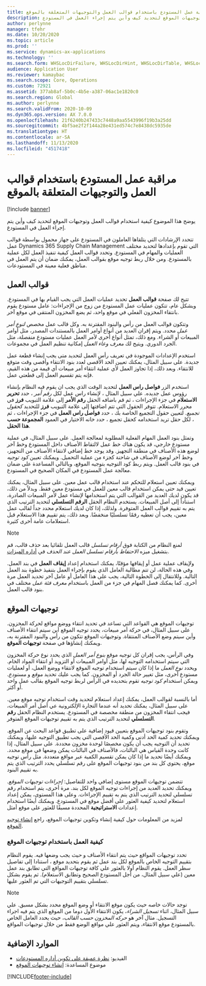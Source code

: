 ```yaml
---
title: مراقبة عمل المستودع باستخدام قوالب العمل والتوجيهات المتعلقة بالموقع
description: يوضح هذا الموضوع كيفية استخدام قوالب العمل وتوجيهات الموقع لتحديد كيف وأين يتم إجراء العمل في المستودع.
author: perlynne
manager: tfehr
ms.date: 10/20/2020
ms.topic: article
ms.prod: ''
ms.service: dynamics-ax-applications
ms.technology: ''
ms.search.form: WHSLocDirFailure, WHSLocDirHint, WHSLocDirTable, WHSLocDirTableUOM, WHSRFMenuItem, WHSWork, WHSWorkClass, WHSWorkPool, WHSWorkTemplateTable
audience: Application User
ms.reviewer: kamaybac
ms.search.scope: Core, Operations
ms.custom: 72921
ms.assetid: 377ab8af-5b0c-4b5e-a387-06ac1e1820c0
ms.search.region: Global
ms.author: perlynne
ms.search.validFrom: 2020-10-09
ms.dyn365.ops.version: AX 7.0.0
ms.openlocfilehash: 21f6240b247433c7448a9aa5543996f19b3a25dd
ms.sourcegitcommit: 4bf5ae2f2f144a28e431ed574c7e8438dc5935de
ms.translationtype: HT
ms.contentlocale: ar-SA
ms.lasthandoff: 11/13/2020
ms.locfileid: "4517418"
---
```

# <a name="control-warehouse-work-by-using-work-templates-and-location-directives"></a>مراقبة عمل المستودع باستخدام قوالب العمل والتوجيهات المتعلقة بالموقع

[!include [banner](../includes/banner.md)]

يوضح هذا الموضوع كيفية استخدام قوالب العمل وتوجيهات الموقع لتحديد كيف وأين يتم إجراء العمل في المستودع.

تتحدد الإرشادات التي يتلقاها العاملون في المستودع على جهاز محمول بواسطة قوالب عمل Dynamics 365 Supply Chain Management التي تقوم بإعدادها لتحديد مختلف العمليات والمهام في المستودع. وتحدد قوالب العمل كيفية تنفيذ العمل لكل عملية بالمستودع. ومن خلال ربط توجيه موقع بقوالب العمل، يمكنك ضمان أن يتم العمل في مناطق فعلية معينة في المستودعات.

## <a name="work-templates"></a>قوالب العمل

تتيح لك صفحة **قوالب العمل** تحديد عمليات العمل التي يجب القيام بها في المستودع. وبشكل عام، تتكون عمليات عمل المستودع من زوج من الإجراءات: عامل مستودع يقوم بانتقاء المخزون الفعلي في موقع واحد، ثم يضع المخزون المنتقى في موقع آخر. 

وتتكون قوالب العمل من رأس والبنود المقترنة به. وكل قالب عمل مخصص *لنوع أمر عمل* محدد. ويتم إقران العديد من أنواع أوامر العمل بالمستندات المصدر، مثل أوامر المبيعات أو الشراء. ومع ذلك، تمثل أنواع أخرى لأمر العمل عمليات مستودع منفصلة، مثل الجرد الدوري. ويتيح لك *معرف وعاء العمل* إمكانية تنظيم العمل في مجموعات. 

استخدم الإعدادات الموجودة في تعريف رأس العمل لتحديد متى يجب إنشاء قطعة عمل جديدة. على سبيل المثال، يمكنك تعيين الحد الأقصى لعدد بنود الانتقاء وأقصى وقت متوقع للانتقاء. وبعد ذلك، إذا تجاوز العمل لأي عملية انتقاء أمر مبيعات أي قيمة من هذه القيم، فإنه يتم تقسيم العمل إلى قطعتي عمل.

استخدم الزر **فواصل راس العمل** لتحديد الوقت الذي يجب ان يقوم فيه النظام بإنشاء رؤوس عمل جديده. علي سبيل المثال ، لإنشاء راس عمل لكل _رقم أمر_ ، حدد **تحرير الاستعلام** في جزء الإجراءات ، ثم قم باضافه الحقل **رقم الأمر** إلى علامة التبويب **فرز** في محرر الاستعلام. تتوفر الحقول التي تتم اضافتها إلى علامة التبويب **فرز** للتحديد *كحقول تجميع*. لتعيين حقول التجميع الخاصة بك ، حدد **فواصل راس العمل** في جزء الإجراءات ، ثم ، لكل حقل تريد استخدامه كحقل تجميع ، حدد خانه الاختيار في العمود **المجموعة حسب هذا الحقل**.

وتمثل بنود العمل المهام الفعلية المطلوبة لمعالجة العمل. على سبيل المثال، في عملية مستودع خارجي، قد يكون هناك خط عمل لالتقاط الأصناف داخل المستودع وخط آخر لوضع هذه الأصناف في منطقة التجهيز. وقد يوجد خط إضافي لانتقاء الأصناف من التجهيز، وخط آخر لوضع الأصناف في شاحنة كجزء من عملية التحميل. ويمكنك تعيين *كود توجيه* في بنود قالب العمل. ويتم ربط كود التوجيه بتوجيه الموقع، وبالتالي المساعدة على ضمان معالجة عمل المستودع في المكان الصحيح في المستودع.

ويمكنك تعيين استعلام للتحكم عند استخدام قالب عمل معين. على سبيل المثال، يمكنك تعيين قيد حتى يمكن استخدام قالب معين للعمل في مستودع معين فقط. وبدلاً من ذلك، قد يكون لديك العديد من القوالب التي يتم استخدامها لإنشاء عمل لأمر المبيعات الصادرة، استناداً إلى أصل المبيعات. يستخدم النظام الحقل **الرقم التسلسلي‬** لتحديد الترتيب الذي يتم به تقييم قوالب العمل المتوفرة. ولذلك، إذا كان لديك استعلام محدد جداً لقالب عمل معين، يجب أن تعطيه رقمًا تسلسليًا منخفضًا.‬ وبعد ذلك، يتم تقييم هذا الاستعلام قبل استعلامات عامة أخرى كثيرة.

> [!NOTE]
> لمنع النظام من الكتابة فوق *أرقام تسلسل* قالب العمل تلقائيا بعد حذف قالب، قم بتشغيل ميزه *الاحتفاظ بأرقام تسلسل العمل عند الحذف* في [ أداره الميزات](../../fin-ops-core/fin-ops/get-started/feature-management/feature-management-overview.md).

ولإيقاف عملية عمل أو إيقافها مؤقتًا، يمكنك استخدام إعداد **إيقاف العمل** في بند العمل. وفي هذه الحالة، لن تتم مطالبة العامل الذي يقوم بإجراء العمل بتنفيذ خطوة بند العمل التالية. وللانتقال إلى الخطوة التالية، يجب على هذا العامل أو عامل آخر تحديد العمل مرة أخرى. كما يمكنك فصل المهام في جزء من العمل باستخدام *معرف فئة عمل* مختلف في بنود قالب العمل.

## <a name="location-directives"></a>توجيهات الموقع

توجيهات الموقع هي القواعد التي تساعد في تحديد انتقاء ووضع مواقع لحركة المخزون. على سبيل المثال، في حركة أمر مبيعات، يحدد توجيه الموقع أين سيتم انتقاء الأصناف وأين سيتم وضع الأصناف المنتقاة. وتوجيهات الموقع تتكون من رأس والبنود المقترنة به، ويمكنك إنشاؤها في صفحة **توجيهات الموقع**.

وفي الرأس، يجب إقران كل توجيه موقع *بنوع أمر العمل* الذي يحدد نوع حركة المخزون التي سيتم استخدامه التوجيه لها، مثل أوامر المبيعات أو التزويد أو انتقاء المواد الخام. ويحدد *نوع العمل* ما إذا كان سيتم استخدام توجيه الموقع لانتقاء ووضع العمل، أو لعمليات مستودع أخرى، مثل تغيير حالة الجرد أو المخزون. كما يجب عليك تحديد *موقع* و *مستودع*. ويمكن استخدام *كود توجيه* تقوم بتحديده في الرأس لربط توجيه الموقع بقالب عمل واحد أو أكثر. 

أما بالنسبة لقوالب العمل، يمكنك إعداد استعلام لتحديد وقت استخدام توجيه موقع معين. على سبيل المثال، يمكنك تحديد أنه عندما التجارة الإلكترونية عي أصل أمر المبيعات، فيجب انتقاء المخزون من منطقة مخصصة في المستودع. يستخدم النظام الحقل **رقم التسلسلي‬** لتحديد الترتيب الذي يتم به تقييم توجيهات الموقع المتوفر.

وتقوم بنود توجيهات الموقع بتعيين قيود إضافية على تطبيق قواعد البحث عن الموقع. ويمكنك تحديد كمية الحد أدنى وكمية الحد الأقصى التي يجب تطبيق التوجيه عليها، ويمكنك تحديد أن التوجيه يجب أن يكون مخصصًا لوحدة مخزون محددة. على سبيل المثال، إذا كانت وحدة القياس هي البالتات، فالأصناف في البالتات يمكن وضعها في موقع محدد. ويمكنك أيضًا تحديد ما إذا كان يمكن تقسيم الكمية عبر مواقع متعددة. مثل رأس توجيه موقع‬، يحتوي كل بند من بنود توجيهات الموقع على رقم تسلسلي يحدد الترتيب الذي يتم به تقييم البنود.

تتضمن توجيهات الموقع مستوى إضافي واحد للتفاصيل: *إجراءات توجيهات الموقع*. ويمكنك تحديد العديد من إجراءات توجيه الموقع لكل بند. ‏‫مرة أخرى، يتم استخدام رقم تسلسلي لتحديد الترتيب الذي يتم به تقييم الإجراءات. وعلى هذا المستوى، يمكن إعداد استعلام لتحديد كيفية العثور على أفضل موقع في المستودع.‬ ويمكنك أيضًا استخدام إعدادات **الاستراتيجية** المحددة مسبقًا للعثور على موقع أمثل.

لمزيد من المعلومات حول كيفية إنشاء وتكوين توجيهات الموقع، راجع [إنشاء توجيه الموقع](create-location-directive.md).

### <a name="how-location-directives-work"></a>كيفية ‏‫العمل باستخدام توجيهات الموقع

تحدد توجيهات المواقع *حيث* يتم انتقاء الأصناف و *حيث* يجب وضعها فيه. يقوم النظام بتقييم التوجيه الخاص بالموقع لكل بند عمل ثم يقوم بتحديد موقع ، استنادا إلى تفاصيل سطر العمل. يقوم النظام أولا بالعثور علي كافة توجيهات المواقع التي تطابق بند عمل معين (علي سبيل المثال، من أجل المستودع الصحيح وتطابق الاستعلام). ثم يقوم بشكل تسلسلي بتقييم التوجيهات التي تم العثور عليها.

> [!NOTE]
> توجد حالات خاصه حيث يكون موقع الانتقاء أو وضع الموقع محدد بشكل مسبق. علي سبيل المثال، اثناء _تسجيل الشراء_، يكون الانتقاء الأول دوما من الموقع الذي يتم فيه اجراء التسجيل. مثال آخر هو *حركه المخزون حسب القالب*، حيث يحدد العامل الخاص بالمستودع موقع الانتقاء، ويتم العثور علي مواقع الوضع فقط من خلال توجيهات المواقع.

## <a name="additional-resources"></a>الموارد الإضافية

- الفيديو: [نظرة عميقة على تكوين أداره المستودعات](https://community.dynamics.com/365/b/techtalks/posts/warehouse-management-configuration-deep-dive-october-14-2020)
- موضوع المساعدة: [إنشاء توجيهات الموقع](create-location-directive.md)


[!INCLUDE[footer-include](../../includes/footer-banner.md)]